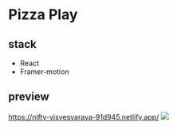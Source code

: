 # Pizza Play

## stack
- React 
- Framer-motion

## preview
https://nifty-visvesvaraya-91d945.netlify.app/
![](./preview.gif)
